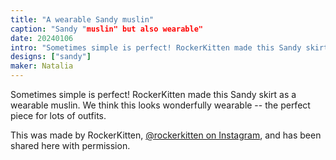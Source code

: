 ```yaml
---
title: "A wearable Sandy muslin"
caption: "Sandy "muslin" but also wearable"
date: 20240106
intro: "Sometimes simple is perfect! RockerKitten made this Sandy skirt as a wearable muslin."
designs: ["sandy"]
maker: Natalia
---
```


Sometimes simple is perfect! RockerKitten made this Sandy skirt as a wearable muslin. We think this looks wonderfully wearable -- the perfect piece for lots of outfits.

This was made by RockerKitten, [@rockerkitten on Instagram](https://www.instagram.com/rockerkitten/), and has been shared here with permission.

